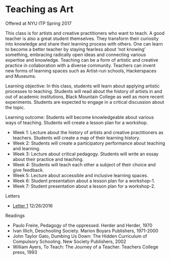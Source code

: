 # Teaching as Art
 
Offered at NYU ITP Spring 2017 

This class is for artists and creative practitioners who want to teach. A good teacher is also a great student themselves. They transform their curiosity into knowledge and share their learning process with others. One can learn to become a better teacher by staying fearless about ‘not knowing’ something, embracing radically open ideas and connecting various expertise and knowledge. Teaching can be a form of artistic and creative practice in collaboration with a diverse community. Teachers can invent new forms of learning spaces such as Artist-run schools, Hackerspaces and Museums.  

Learning objective: In this class, students will learn about applying artistic processes to teaching. Students will read about the history of artists in and out of academic institutions, Black Mountain College as well as more recent experiments. Students are expected to engage in a critical discussion about the topic.  

Learning outcome: Students will become knowledgeable about various ways of teaching. Students will create a lesson plan for a workshop. 
 
- Week 1: Lecture about the history of artists and creative practitioners as teachers. Students will create a map of their learning history. 
- Week 2: Students will create a participatory performance about teaching and learning. 
- Week 3: Lecture about critical pedagogy. Students will write an essay about their practice and teaching. 
- Week 4: Students will teach each other a subject of their choice and give feedback. 
- Week 5: Lecture about accessible and inclusive learning spaces. 
- Week 6: Student presentation about a lesson plan for a workshop-1. 
- Week 7: Student presentation about a lesson plan for a workshop-2. 

Letters

- [Letter 1](https://github.com/tchoi8/teachingasart/blob/master/letter1.md) 12/26/2016  

Readings 

- Paulo Freire, Pedagogy of the oppressed. Herder and Herder, 1970
- Ivan Illich, Deschooling Society. Marion Boyars Publishers, 1971-2000
- John Taylor Gato, Dumbing Us Down: The Hidden Curriculum of Compulsory Schooling. New Society Publishers, 2002
- William Ayers, To Teach: The Journey of a Teacher. Teachers College press, 1993
